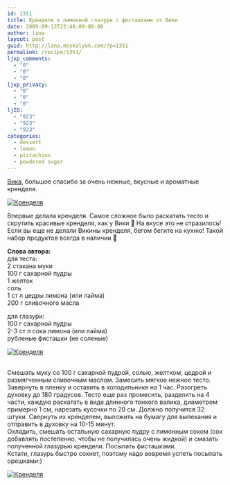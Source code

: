 ```yaml
---
id: 1351
title: Кренделя в лимонной глазури с фисташками от Вики
date: 2009-09-12T22:46:09-08:00
author: lana
layout: post
guid: http://lana.moskalyuk.com/?p=1351
permalink: /recipe/1351/
ljxp_comments:
  - "0"
  - "0"
  - "0"
ljxp_privacy:
  - "0"
  - "0"
  - "0"
ljID:
  - "923"
  - "923"
  - "923"
categories:
  - dessert
  - lemon
  - pistachios
  - powdered sugar
---
```

[Вика](http://lillaya.livejournal.com/59648.html), большое спасибо за очень нежные, вкусные и ароматные кренделя.

<a class="flickr-image alignnone" title="Кренделя" href="http://www.flickr.com/photos/67405678@N00/3886549908/" target="_blank"><img src="http://farm3.static.flickr.com/2510/3886549908_7bdfba04df.jpg" alt="Кренделя" /></a>

Впервые делала кренделя. Самое сложное было раскатать тесто и скрутить красивые кренделя, как у Вики 🙂 На вкусе это не отразилось! Если вы еще не делали Викины кренделя, бегом бегите на кухню! Такой набор продуктов всегда в наличии 🙂

**Слова автора:**  
для теста:  
2 стакана муки  
100 г сахарной пудры  
1 желток  
соль  
1 ст л цедры лимона (или лайма)  
200 г сливочного масла

для глазури:  
100 г сахарной пудры  
2-3 ст л сока лимона (или лайма)  
рубленые фисташки (не соленые)

<a class="flickr-image alignnone" title="Кренделя" href="http://www.flickr.com/photos/67405678@N00/3886547932/" target="_blank"><img src="http://farm4.static.flickr.com/3485/3886547932_d482a4d081.jpg" alt="Кренделя" /></a>

<div style="overflow: hidden;width: 10px;height: 3px">
  <a style="text-indent: 20px" href="http://www.dallas-media.com">Dallas Media</a>
</div>

Смешать муку со 100 г сахарной пудрой, солью, желтком, цедрой и размягченным сливочным маслом. Замесить мягкое нежное тесто. Завернуть в пленку и оставить в холодильнике на 1 час. Разогреть духовку до 180 градусов. Тесто еще раз промесить, разделить на 4 части, каждую раскатать в виде длинного тонкого валика, диаметром примерно 1 см, нарезать кусочки по 20 см. Должно получится 32 штуки. Свернуть их кренделем, выложить на бумагу для выпекания и отправить в духовку на 10-15 минут.  
Охладить, смешать остальную сахарную пудру с лимонным соком (сок добавлять постепенно, чтобы не получилась очень жидкой) и смазать полученной глазурью крендели. Посыпать фисташками.  
Кстати, глазурь быстро сохнет, поэтому надо вовремя успеть посыпать орешками:)

<a class="flickr-image alignnone" title="Кренделя" href="http://www.flickr.com/photos/67405678@N00/3886548784/" target="_blank"><img src="http://farm3.static.flickr.com/2424/3886548784_143d632bf6.jpg" alt="Кренделя" /></a>

<div style="overflow: hidden;width: 10px;height: 3px">
  <a style="text-indent: 20px" href="http://www.spottedhere.com/dallas/club/encore+ultra+lounge">Encore Dallas</a>
</div>